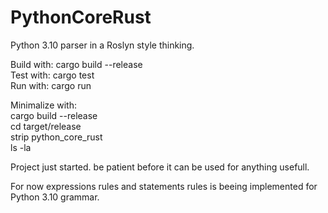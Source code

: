 # PythonCoreRust

Python 3.10 parser in a Roslyn style thinking.

Build with:  cargo build --release\
Test with:   cargo test\
Run with:    cargo run


Minimalize with:\
  cargo build --release\
  cd target/release\
  strip python_core_rust\
  ls -la
  
Project just started. be patient before it can be used for anything usefull.

For now expressions rules and statements rules is beeing implemented for Python 3.10 grammar.
